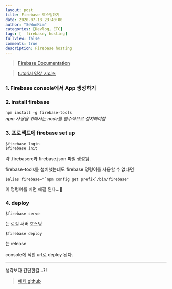 ```yaml
---
layout: post
title: Firebase 호스팅하기
date: 2020-07-18 23:40:00
author: "SeWonKim"
categories: [Devlog, ETC]
tags: [  firebase, hosting]
fullview: false
comments: true
description: Firebase hosting
---
```



> [Firebase Documentation](https://firebase.google.com/docs/hosting/quickstart?hl=ko)

> [tutorial 영상 시리즈](https://www.youtube.com/watch?v=mmmaeHBCTOw)


### 1. Firebase console에서 App 생성하기

### 2. install firebase
`npm install -g firebase-tools`      
*npm 사용을 위해서는 node를 필수적으로 설치해야함*

### 3. 프로젝트에 firebase set up 
```shell
$firebase login
$firebase init
```
략
.firebaserc과 firebase.json 파일 생성됨.


firebase-tools를 설치했는데도 firebase 명령어를 사용할 수 없다면 
```sehll
$alias firebase="`npm config get prefix`/bin/firebase"
```
이 명령어를 치면 해결 된다...💨

### 4. deploy 
```shell
$firebase serve
```
는 로컬 서버 호스팅

```shell
$firebase deploy
```
는 release

console에 적힌 url로 deploy 된다.


---


생각보다 간단한걸...?!

> [예제 github](https://github.com/sewonkimm/firebase-demo)
